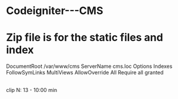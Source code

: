 # Codeigniter---CMS
# Zip file is for the static files and index

<div>
	<VirtualHost *:80>
		DocumentRoot /var/www/cms
		ServerName cms.loc
		<Directory /var/www/cms>
			Options Indexes FollowSymLinks MultiViews
			AllowOverride All
			Require all granted
		</Directory>
	</VirtualHost>
<div>

<br>

<p>clip N: 13 - 10:00 min</p>